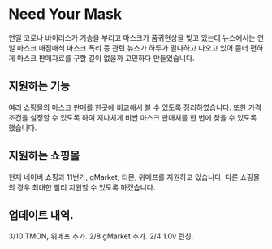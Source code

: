 # Need Your Mask

연일 코로나 바이러스가 기승을 부리고 마스크가 품귀현상을 빚고 있는데 뉴스에서는 연일 마스크 매점매석 마스크 폭리 등 관련 뉴스가 하루가 멀다하고 나오고 있어 좀더 편하게 마스크 판매자료를 구할 길이 없을까 고민하다 만들었습니다.

## 지원하는 기능

여러 쇼핑몰의 마스크 판매를 한곳에 비교해서 볼 수 있도록 정리하였습니다. 또한 가격 조건을 설정할 수 있도록 하여 지나치게 비싼 마스크 판매처를 한 번에 찾을 수 있도록 했습니다.

## 지원하는 쇼핑몰

현재 네이버 쇼핑과 11번가, gMarket, 티몬, 위메프를 지원하고 있습니다. 다른 쇼핑몰의 경우 최대한 빨리 지원할 수 있도록 하겠습니다.

## 업데이트 내역.

3/10 TMON, 위메프 추가.
2/8 gMarket 추가.
2/4 1.0v 런칭.